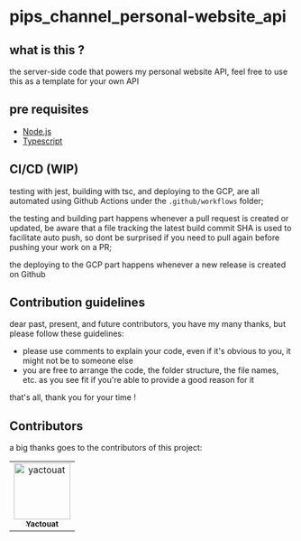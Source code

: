 # pips_channel_personal-website_api

## what is this ?

the server-side code that powers my personal website API, feel free to use this as a template for your own API

## pre requisites

- [Node.js](https://nodejs.org/en/)
- [Typescript](https://www.typescriptlang.org/)

## CI/CD (WIP)

testing with jest, building with tsc, and deploying to the GCP, are all automated using Github Actions under the `.github/workflows` folder;

the testing and building part happens whenever a pull request is created or updated, be aware that a file tracking the latest build commit SHA is used to facilitate auto push, so dont be surprised if you need to pull again before pushing your work on a PR;

the deploying to the GCP part happens whenever a new release is created on Github

## Contribution guidelines

dear past, present, and future contributors, you have my many thanks, but please follow these guidelines:

- please use comments to explain your code, even if it's obvious to you, it might not be to someone else
- you are free to arrange the code, the folder structure, the file names, etc. as you see fit if you're able to provide a good reason for it

that's all, thank you for your time !

## Contributors

a big thanks goes to the contributors of this project:

<table>
<tbody>
    <tr>
        <td align="center"><a href="https://github.com/yactouat"><img src="https://avatars.githubusercontent.com/u/37403808?v=4" width="100px;" alt="yactouat"/><br /><sub><b>Yactouat</b></sub></a><br /><a href="https://github.com/yactouat"></td>
    </tr>
</tbody>
</table>
